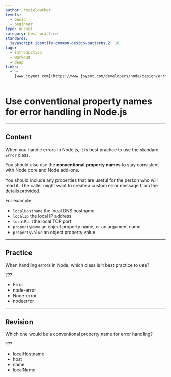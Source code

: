 ```yaml
---
author: rosielowther
levels:
  - basic
  - beginner
type: normal
category: best practice
standards:
  javascript.identify-common-design-patterns.2: 10
tags:
  - introduction
  - workout
  - deep
links:
  - >-
    [www.joyent.com](https://www.joyent.com/developers/node/design/errors){website}
---
```


# Use conventional property names for error handling in Node.js


---

## Content

When you handle errors in Node.js, it is best practice to use the standard `Error` class.

You should also use the **conventional property names** to stay consistent with Node core and Node add-ons.

You should include any properties that are useful for the person who will read it. The caller might want to create a custom error message from the details provided.

For example:

* `localHostname` the local DNS hostname
* `localIp` the local IP address
* `localPort`the local TCP port
* `propertyName` an object property name, or an argument name
* `propertyValue` an object property value


---

## Practice

When handling errors in Node, which class is it best practice to use?

???

* Error
* node-error
* Node-error
* nodeerror


---

## Revision

Which one would be a conventional property name for error handling?

???

* localHostname
* host
* name
* localName
